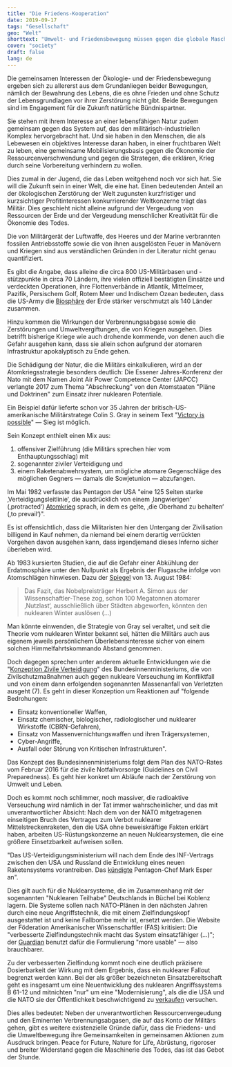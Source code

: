 ```yaml
---
title: "Die Friedens-Kooperation"
date: 2019-09-17
tags: "Gesellschaft"
geo: "Welt"
shorttext: "Umwelt- und Friedensbewegung müssen gegen die globale Maschinerie des Todes zusammenarbeiten."
cover: "society"
draft: false
lang: de
---
```


Die gemeinsamen Interessen der Ökologie- und der Friedensbewegung ergeben sich zu allererst aus dem Grundanliegen beider Bewegungen, nämlich der Bewahrung des Lebens, die es ohne Frieden und ohne Schutz der Lebensgrundlagen vor ihrer Zerstörung nicht gibt. Beide Bewegungen sind im Engagement für die Zukunft natürliche Bündnispartner.

Sie stehen mit ihrem Interesse an einer lebensfähigen Natur zudem gemeinsam gegen das System auf, das den militärisch-industriellen Komplex hervorgebracht hat. Und sie haben in den Menschen, die als Lebewesen ein objektives Interesse daran haben, in einer fruchtbaren Welt zu leben, eine gemeinsame Mobilisierungsbasis gegen die Ökonomie der Ressourcenverschwendung und gegen die Strategen, die erklären, Krieg durch seine Vorbereitung verhindern zu wollen.

Dies zumal in der Jugend, die das Leben weitgehend noch vor sich hat. Sie will die Zukunft sein in einer Welt, die eine hat. Einen bedeutenden Anteil an der ökologischen Zerstörung der Welt zugunsten kurzfristiger und kurzsichtiger Profitinteressen konkurrierender Weltkonzerne trägt das Militär. Dies geschieht nicht alleine aufgrund der Vergeudung von Ressourcen der Erde und der Vergeudung menschlicher Kreativität für die Ökonomie des Todes.

Die von Militärgerät der Luftwaffe, des Heeres und der Marine verbrannten fossilen Antriebsstoffe sowie die von ihnen ausgelösten Feuer in Manövern und Kriegen sind aus verständlichen Gründen in der Literatur nicht genau quantifiziert.

Es gibt die Angabe, dass alleine die circa 800 US-Militärbasen und -stützpunkte in circa 70 Ländern, ihre vielen offiziell bestätigten Einsätze und verdeckten Operationen, ihre Flottenverbände in Atlantik, Mittelmeer, Pazifik, Persischem Golf, Rotem Meer und Indischem Ozean bedeuten, dass die US-Army die [Biosphäre](https://theecologist.org/2019/jun/27/us-military-pollution "US military pollution") der Erde stärker verschmutzt als 140 Länder zusammen.

Hinzu kommen die Wirkungen der Verbrennungsabgase sowie die Zerstörungen und Umweltvergiftungen, die von Kriegen ausgehen. Dies betrifft bisherige Kriege wie auch drohende kommende, von denen auch die Gefahr ausgehen kann, dass sie allein schon aufgrund der atomaren Infrastruktur apokalyptisch zu Ende gehen.

Die Schädigung der Natur, die die Militärs einkalkulieren, wird an der Atomkriegsstrategie besonders deutlich: Die Essener Jahres-Konferenz der Nato mit dem Namen Joint Air Power Competence Center (JAPCC) verlangte 2017 zum Thema "Abschreckung" von den Atomstaaten "Pläne und Doktrinen" zum Einsatz ihrer nuklearen Potentiale.

Ein Beispiel dafür lieferte schon vor 35 Jahren der britisch-US-amerikanische Militärstratege Colin S. Gray in seinem Text "[Victory is possible](https://robertsmcnamaracom.files.wordpress.com/2017/04/gray-payne-1980-victory-is-possible-c.pdf " VICTORYIS POSSIBLE")" — Sieg ist möglich.

Sein Konzept enthielt einen Mix aus:

  1. offensiver Zielführung (die Militärs sprechen hier vom Enthauptungsschlag) mit
  2. sogenannter ziviler Verteidigung und
  3. einem Raketenabwehrsystem, um mögliche atomare Gegenschläge des möglichen Gegners — damals die Sowjetunion — abzufangen.
  
Im Mai 1982 verfasste das Pentagon der USA "eine 125 Seiten starke ‚Verteidigungsleitlinie‘, die ausdrücklich von einem ‚langwierigen‘ (‚protracted‘) [Atomkrieg](https://www.spiegel.de/spiegel/print/d-14349766.html "USA: Atomkrieg doch führbar?") sprach, in dem es gelte, ‚die Oberhand zu behalten‘ (‚to prevail‘)".

Es ist offensichtlich, dass die Militaristen hier den Untergang der Zivilisation billigend in Kauf nehmen, da niemand bei einem derartig verrückten Vorgehen davon ausgehen kann, dass irgendjemand dieses Inferno sicher überleben wird.

Ab 1983 kursierten Studien, die auf die Gefahr einer Abkühlung der Erdatmosphäre unter den Nullpunkt als Ergebnis der Flugasche infolge von Atomschlägen hinwiesen. Dazu der [Spiegel](https://magazin.spiegel.de/EpubDelivery/spiegel/pdf/13508607 "Spiegel Magazin, 13.08.1984") von 13. August 1984:

> Das Fazit, das Nobelpreisträger Herbert A. Simon aus der Wissenschaftler-These zog, schon 100 Megatonnen atomarer ‚Nutzlast‘, ausschließlich über Städten abgeworfen, könnten den nuklearen Winter auslösen (...)

Man könnte einwenden, die Strategie von Gray sei veraltet, und seit die Theorie vom nuklearen Winter bekannt sei, hätten die Militärs auch aus eigenem jeweils persönlichem Überlebensinteresse sicher von einem solchen Himmelfahrtskommando Abstand genommen.

Doch dagegen sprechen unter anderem aktuelle Entwicklungen wie die "[Konzeption Zivile Verteidigung](https://www.bmi.bund.de/SharedDocs/downloads/DE/veroeffentlichungen/themen/bevoelkerungsschutz/konzeption-zivile-verteidigung.pdf;jsessionid=B035475888A3AC555A8ACF8BE73CDFB1.1_cid287?__blob=publicationFile&v=1 "Konzeption Zivile Verteidigung")" des Bundesinnenministeriums, die von Zivilschutzmaßnahmen auch gegen nukleare Verseuchung im Konfliktfall und von einem dann erfolgenden sogenannten Massenanfall von Verletzten ausgeht (7). Es geht in dieser Konzeption um Reaktionen auf "folgende Bedrohungen:

  - Einsatz konventioneller Waffen,
  - Einsatz chemischer, biologischer, radiologischer und nuklearer Wirkstoffe (CBRN-Gefahren),
  - Einsatz von Massenvernichtungswaffen und ihren Trägersystemen,
  - Cyber-Angriffe,
  - Ausfall oder Störung von Kritischen Infrastrukturen".

Das Konzept des Bundesinnenministeriums folgt dem Plan des NATO-Rates vom Februar 2016 für die zivile Notfallvorsorge (Guidelines on Civil Preparedness). Es geht hier konkret um Abläufe nach der Zerstörung von Umwelt und Leben.

Doch es kommt noch schlimmer, noch massiver, die radioaktive Verseuchung wird nämlich in der Tat immer wahrscheinlicher, und das mit unverantwortlicher Absicht: Nach dem von der NATO mitgetragenen einseitigen Bruch des Vertrages zum Verbot nuklearer Mittelstreckenraketen, den die USA ohne beweiskräftige Fakten erklärt haben, arbeiten US-Rüstungskonzerne an neuen Nuklearsystemen, die eine größere Einsetzbarkeit aufweisen sollen.

"Das US-Verteidigungsministerium will nach dem Ende des INF-Vertrags zwischen den USA und Russland die Entwicklung eines neuen Raketensystems vorantreiben. Das [kündigte](https://www.spiegel.de/politik/ausland/usa-entwickeln-neues-raketensystem-wettruesten-befuerchtet-a-1280306.html "USA entwickeln neues Raketensystem") Pentagon-Chef Mark Esper an".

Dies gilt auch für die Nuklearsysteme, die im Zusammenhang mit der sogenannten "Nuklearen Teilhabe" Deutschlands in Büchel bei Koblenz lagern. Die Systeme sollen nach NATO-Plänen in den nächsten Jahren durch eine neue Angriffstechnik, die mit einem Zielfindungskopf ausgestattet ist und keine Fallbombe mehr ist, ersetzt werden. Die Website der Föderation Amerikanischer Wissenschaftler (FAS) kritisiert: Die "verbesserte Zielfindungstechnik macht das System einsatzfähiger (...)"; der [Guardian](https://www.theguardian.com/world/julian-borger-global-security-blog/2015/nov/10/americas-new-more-usable-nuclear-bomb-in-europe "America's new, more 'usable', nuclear bomb in Europe") benutzt dafür die Formulierung "more usable" — also brauchbarer.

Zu der verbesserten Zielfindung kommt noch eine deutlich präzisere Dosierbarkeit der Wirkung mit dem Ergebnis, dass ein nuklearer Fallout begrenzt werden kann. Bei der als größer bezeichneten Einsatzbereitschaft geht es insgesamt um eine Neuentwicklung des nuklearen Angriffssystems B 61-12 und mitnichten "nur" um eine "Modernisierung", als die die USA und die NATO sie der Öffentlichkeit beschwichtigend zu [verkaufen](https://www.focus.de/politik/deutschland/us-verteidigungsministerium-us-regierung-plant-neue-atomwaffen-fuer-deutschland_id_3692797.html "USA bringen neue Atomwaffen nach Deutschland") versuchen.

Dies alles bedeutet: Neben der unverantwortlichen Ressourcenvergeudung und den Eminenten Verbrennungsabgasen, die auf das Konto der Militärs gehen, gibt es weitere existenzielle Gründe dafür, dass die Friedens- und die Umweltbewegung ihre Gemeinsamkeiten in gemeinsamen Aktionen zum Ausdruck bringen. Peace for Future, Nature for Life, Abrüstung, rigoroser und breiter Widerstand gegen die Maschinerie des Todes, das ist das Gebot der Stunde.
